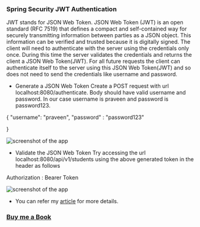 ### Spring Security JWT Authentication

JWT stands for JSON Web Token. JSON Web Token (JWT) is an open standard (RFC 7519) that defines a compact 
and self-contained way for securely transmitting information between parties as a JSON object. 
This information can be verified and trusted because it is digitally signed. The client will need to 
authenticate with the server using the credentials only once. During this time the server validates 
the credentials and returns the client a JSON Web Token(JWT). For all future requests the client 
can authenticate itself to the server using this JSON Web Token(JWT) and so does not need to send 
the credentials like username and password.


- Generate a JSON Web Token 
Create a POST request with url localhost:8080/authenticate. Body should have valid username and password. 
In our case username is praveen and password is password123.

{
  "username": "praveen",
  "password" : "password123"

}

![screenshot of the app](https://raw.githubusercontent.com/praveenorugantitech/praveenorugantitech-springboot/master/0_Projects/praveenorugantitech-springboot-security/6_Jwt_Authentication/src/main/resources/images/jwt1.PNG "Authenticate")

- Validate the JSON Web Token
Try accessing the url localhost:8080/api/v1/students using the above generated token in the header as follows

Authorization : Bearer Token

![screenshot of the app](https://raw.githubusercontent.com/praveenorugantitech/praveenorugantitech-springboot/master/0_Projects/praveenorugantitech-springboot-security/6_Jwt_Authentication/src/main/resources/images/jwt2.PNG "Authenticate")

- You can refer my [article](https://praveenorugantitech.blogspot.com/2019/05/spring-security-jwt-authentication.html) for more details. 

### [Buy me a Book](https://bit.ly/388sUbE)

